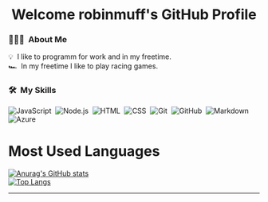 <h1 align="center">Welcome robinmuff's GitHub Profile<br/> </h1> 

### 👨🏻‍💻 &nbsp;About Me

💡 &nbsp;I like to programm for work and in my freetime.\
🏎️ &nbsp;In my freetime I like to play racing games.

### 🛠 &nbsp;My Skills

![JavaScript](https://img.shields.io/badge/-JavaScript-333333?style=flat&logo=javascript)&nbsp;
![Node.js](https://img.shields.io/badge/-Node.js-333333?style=flat&logo=node.js)&nbsp;
![HTML](https://img.shields.io/badge/-HTML-333333?style=flat&logo=HTML5)&nbsp;
![CSS](https://img.shields.io/badge/-CSS-333333?style=flat&logo=CSS3&logoColor=1572B6)&nbsp;
![Git](https://img.shields.io/badge/-Git-333333?style=flat&logo=git)&nbsp;
![GitHub](https://img.shields.io/badge/-GitHub-333333?style=flat&logo=github)&nbsp;
![Markdown](https://img.shields.io/badge/-Markdown-333333?style=flat&logo=markdown)&nbsp;
![Azure](https://img.shields.io/badge/-Azure-333333?style=flat&logo=azure)&nbsp;

# Most Used Languages #

[![Anurag's GitHub stats](https://github-readme-stats.vercel.app/api?username=robinmuff&show_icons=true&title_color=fff&icon_color=79ff97&text_color=9f9f9f&bg_color=151515)](https://github.com/anuraghazra/github-readme-stats)<br/>
[![Top Langs](https://github-readme-stats.vercel.app/api/top-langs/?username=anuraghazra&show_icons=true&title_color=fff&icon_color=79ff97&text_color=9f9f9f&bg_color=151515)](https://github.com/anuraghazra/github-readme-stats)&nbsp;

---
